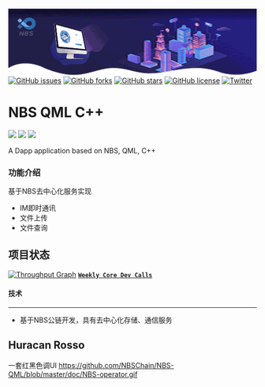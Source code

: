 ![banner](https://github.com/NBSChain/NBS-QML/blob/master/doc/banner.gif)
[![GitHub issues](https://img.shields.io/github/issues/NBSChain/NBS-QML.svg)](https://github.com/NBSChain/NBS-QML/issues)
[![GitHub forks](https://img.shields.io/github/forks/NBSChain/NBS-QML.svg)](https://github.com/NBSChain/NBS-QML/network)
[![GitHub stars](https://img.shields.io/github/stars/NBSChain/NBS-QML.svg)](https://github.com/NBSChain/NBS-QML/stargazers)
[![GitHub license](https://img.shields.io/github/license/NBSChain/NBS-QML.svg)](https://github.com/NBSChain/NBS-QML/blob/master/LICENSE)
[![Twitter](https://img.shields.io/twitter/url/https/github.com/NBSChain/NBS-QML.svg?style=social)](https://twitter.com/intent/tweet?text=Wow:&url=https%3A%2F%2Fgithub.com%2FNBSChain%2FNBS-QML)

# NBS QML C++
![](https://img.shields.io/badge/Qt-5.11-blue.svg)
![](https://img.shields.io/badge/QtQuick-2.2-blue.svg)
![](https://img.shields.io/badge/C++-blue.svg)

A Dapp application based on NBS, QML, C++

### 功能介绍
基于NBS去中心化服务实现
  - IM即时通讯
  - 文件上传
  - 文件查询






## 项目状态
[![Throughput Graph](https://graphs.waffle.io/NBSChain/NBS-QML/throughput.svg)](https://waffle.io/NBSChain/NBS-QML/metrics/throughput)
[**`Weekly Core Dev Calls`**](https://github.com/NBSChain/pm/issues/1)

#### 技术
***
* 基于NBS公链开发，具有去中心化存储、通信服务

## Huracan Rosso
一套红黑色调UI
https://github.com/NBSChain/NBS-QML/blob/master/doc/NBS-operator.gif

